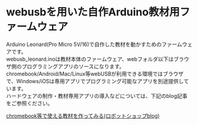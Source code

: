 # webusbを用いた自作Arduino教材用ファームウェア
Arduino Leonard(Pro Micro 5V/16)で自作した教材を動かすためのファームウェアです。  
webusb_leonard.inoは教材本体のファームウェア、webフォルダ以下はブラウザ側のプログラミングアプリのソースになります。  
chromebook/Android/Mac/Linux等webUSBが利用できる環境ではブラウザで、Windows/iOSは専用アプリでプログラミング可能なアプリを別途提供しています。  
ハードウェアの制作・教材専用アプリの導入などについては、下記のblog記事をご参照ください。  

[chromebook等で使える教材を作ってみる(ロボットショップblog)](https://vstone.co.jp/robotshop/blog/archives/3724 "ロボットショップblog")
